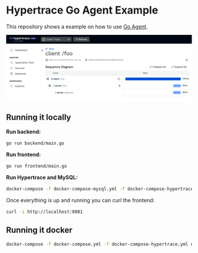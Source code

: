 # Hypertrace Go Agent Example

This repository shows a example on how to use [Go Agent](https://github.com/hypertrace/goagent).

![Screenshot](screenshot.png)

## Running it locally

**Run backend:**

```bash
go run backend/main.go
```

**Run frontend:**

```bash
go run frontend/main.go
```

**Run Hypertrace and MySQL:**

```bash
docker-compose -f docker-compose-mysql.yml -f docker-compose-hypertrace.yml up --renew-anon-volumes
```

Once everything is up and running you can curl the frontend:

```bash
curl -i http://localhost:8081
```

## Running it docker

```bash
docker-compose -f docker-compose.yml -f docker-compose-hypertrace.yml up --renew-anon-volumes
```
